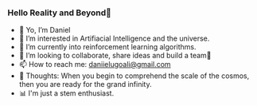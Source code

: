 ### Hello Reality and Beyond👋

- 📜 Yo, I’m Daniel
- 👀 I’m interested in Artifiacial Intelligence and the universe.
- 🌱 I’m currently into reinforcement learning algorithms.
- 📑 I’m looking to collaborate, share ideas and build a team💪
- 📫 How to reach me: daniielugoali@gmail.com 
- 🧠 Thoughts: When you begin to comprehend the scale of the cosmos, then you are ready for the grand infinity.
- 📊 I'm just a stem enthusiast.


<!---
DanielUgoAli/DanielUgoAli is a ✨ special ✨ repository because its `README.md` (this file) appears on your GitHub profile.
You can click the Preview link to take a look at your changes.
--->
